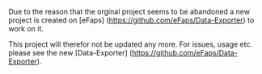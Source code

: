 Due to the reason that the orginal project seems to be abandoned a new project is created on 
[eFaps] (https://github.com/eFaps/Data-Exporter) to work on it.

This project will therefor not be updated any more. For issues, usage etc. please see the new [Data-Exporter] (https://github.com/eFaps/Data-Exporter).
